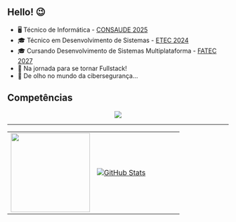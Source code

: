 ## Hello! 😉
- 🖥️ Técnico de Informática - [CONSAUDE 2025](https://www.consaude.org.br/)
- 🎓 Técnico em Desenvolvimento de Sistemas - [ETEC 2024](https://etecregistro.cps.sp.gov.br/)
- 🎓 Cursando Desenvolvimento de Sistemas Multiplataforma - [FATEC 2027](https://fatecregistro.cps.sp.gov.br/)
- 🌱 Na jornada para se tornar Fullstack!
- 👀 De olho no mundo da cibersegurança...

## Competências
<p align="center">
  <a href="https://go-skill-icons.vercel.app/">
    <img
      src="https://go-skill-icons.vercel.app/api/icons?i=html,css,js,php,cs,mysql,git,latex,figma,canva,notion"
    />
  </a>
</p>

<hr>

<table border="0">
  <tr>
    <td width="50%">
      <a href="https://github.com/guilhermexmada/guilhermexmada">
<img height="180em" src="https://github-readme-stats.vercel.app/api/top-langs/?username=guilhermexmada&layout=compact&langs_count=7&theme=dracula"/>
</a>
    </td>
    <td width="50%">
      <a href="https://github.com/guilhermexmada/guilhermexmada">
<img align="center" src="https://github-readme-stats.vercel.app/api?username=guilhermexmada&show_icons=true&line_height=27&theme=dracula" alt="GitHub Stats"/>
</a>
    </td>
  </tr>
</table>
